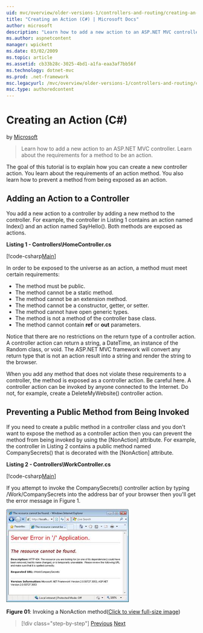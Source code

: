 ```yaml
---
uid: mvc/overview/older-versions-1/controllers-and-routing/creating-an-action-cs
title: "Creating an Action (C#) | Microsoft Docs"
author: microsoft
description: "Learn how to add a new action to an ASP.NET MVC controller. Learn about the requirements for a method to be an action."
ms.author: aspnetcontent
manager: wpickett
ms.date: 03/02/2009
ms.topic: article
ms.assetid: cb33b28c-3025-4bd1-a1fa-eaa3af7bb56f
ms.technology: dotnet-mvc
ms.prod: .net-framework
msc.legacyurl: /mvc/overview/older-versions-1/controllers-and-routing/creating-an-action-cs
msc.type: authoredcontent
---
```

Creating an Action (C#)
====================
by [Microsoft](https://github.com/microsoft)

> Learn how to add a new action to an ASP.NET MVC controller. Learn about the requirements for a method to be an action.


The goal of this tutorial is to explain how you can create a new controller action. You learn about the requirements of an action method. You also learn how to prevent a method from being exposed as an action.

## Adding an Action to a Controller

You add a new action to a controller by adding a new method to the controller. For example, the controller in Listing 1 contains an action named Index() and an action named SayHello(). Both methods are exposed as actions.

**Listing 1 - Controllers\HomeController.cs**

[!code-csharp[Main](creating-an-action-cs/samples/sample1.cs)]

In order to be exposed to the universe as an action, a method must meet certain requirements:

- The method must be public.
- The method cannot be a static method.
- The method cannot be an extension method.
- The method cannot be a constructor, getter, or setter.
- The method cannot have open generic types.
- The method is not a method of the controller base class.
- The method cannot contain **ref** or **out** parameters.

Notice that there are no restrictions on the return type of a controller action. A controller action can return a string, a DateTime, an instance of the Random class, or void. The ASP.NET MVC framework will convert any return type that is not an action result into a string and render the string to the browser.

When you add any method that does not violate these requirements to a controller, the method is exposed as a controller action. Be careful here. A controller action can be invoked by anyone connected to the Internet. Do not, for example, create a DeleteMyWebsite() controller action.

## Preventing a Public Method from Being Invoked

If you need to create a public method in a controller class and you don't want to expose the method as a controller action then you can prevent the method from being invoked by using the [NonAction] attribute. For example, the controller in Listing 2 contains a public method named CompanySecrets() that is decorated with the [NonAction] attribute.

**Listing 2 - Controllers\WorkController.cs**

[!code-csharp[Main](creating-an-action-cs/samples/sample2.cs)]

If you attempt to invoke the CompanySecrets() controller action by typing /Work/CompanySecrets into the address bar of your browser then you'll get the error message in Figure 1.


[![Invoking a NonAction method](creating-an-action-cs/_static/image1.jpg)](creating-an-action-cs/_static/image1.png)

**Figure 01**: Invoking a NonAction method([Click to view full-size image](creating-an-action-cs/_static/image2.png))

> [!div class="step-by-step"]
> [Previous](creating-a-controller-cs.md)
> [Next](asp-net-mvc-routing-overview-vb.md)
